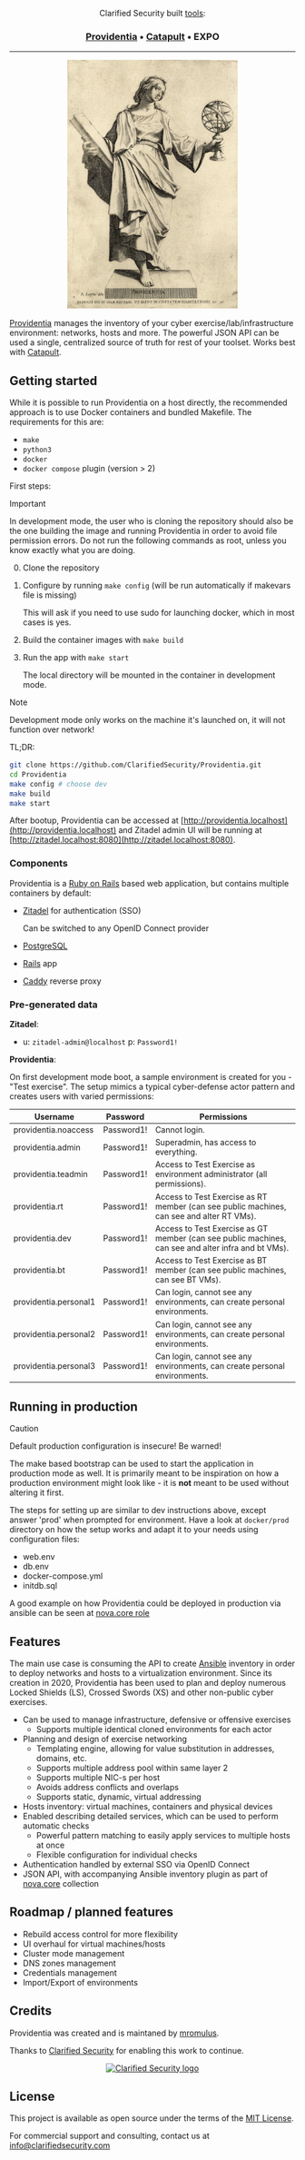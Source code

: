 <div align="center">
<p>Clarified Security built <a href="https://clarifiedsecurity.com/tools/">tools</a>:</p>
<h3>
  <a href="https://providentia.sh">Providentia</a> &bull;
  <a href="https://catapult.sh">Catapult</a> &bull;
  EXPO
</h3>

---

![Providentia image](/app/assets/images/providentia.jpg)

</div>

[Providentia](https://providentia.sh) manages the inventory of your cyber exercise/lab/infrastructure environment: networks, hosts and more. The powerful JSON API can be used a single, centralized source of truth for rest of your toolset. Works best with [Catapult](https://catapult.sh).

## Getting started

While it is possible to run Providentia on a host directly, the recommended approach is to use Docker containers and bundled Makefile. The requirements for this are:

- `make`
- `python3`
- `docker`
- `docker compose` plugin (version > 2)

First steps:

> [!IMPORTANT]
> In development mode, the user who is cloning the repository should also be the one building the image and running Providentia in order to avoid file permission errors. Do not run the following commands as root, unless you know exactly what you are doing.

0. Clone the repository
1. Configure by running `make config` (will be run automatically if makevars file is missing)

   This will ask if you need to use sudo for launching docker, which in most cases is yes.

2. Build the container images with `make build`
3. Run the app with `make start`

   The local directory will be mounted in the container in development mode.

> [!NOTE]
> Development mode only works on the machine it's launched on, it will not function over network!

TL;DR:

```sh
git clone https://github.com/ClarifiedSecurity/Providentia.git
cd Providentia
make config # choose dev
make build
make start
```

After bootup, Providentia can be accessed at [http://providentia.localhost](http://providentia.localhost) and Zitadel admin UI will be running at [http://zitadel.localhost:8080](http://zitadel.localhost:8080).

### Components

Providentia is a [Ruby on Rails](https://github.com/rails/rails) based web application, but contains multiple containers by default:

- [Zitadel](https://github.com/zitadel/zitadel) for authentication (SSO)

  Can be switched to any OpenID Connect provider

- [PostgreSQL](https://www.postgresql.org/)
- [Rails](https://github.com/rails/rails) app
- [Caddy](https://github.com/caddyserver/caddy) reverse proxy

### Pre-generated data

**Zitadel**:

- u: `zitadel-admin@localhost` p: `Password1!`

**Providentia**:

On first development mode boot, a sample environment is created for you - "Test exercise". The setup mimics a typical cyber-defense actor pattern and creates users with varied permissions:

| Username              | Password   | Permissions                                                                                         |
| --------------------- | ---------- | --------------------------------------------------------------------------------------------------- |
| providentia.noaccess  | Password1! | Cannot login.                                                                                       |
| providentia.admin     | Password1! | Superadmin, has access to everything.                                                               |
| providentia.teadmin   | Password1! | Access to Test Exercise as environment administrator (all permissions).                             |
| providentia.rt        | Password1! | Access to Test Exercise as RT member (can see public machines, can see and alter RT VMs).           |
| providentia.dev       | Password1! | Access to Test Exercise as GT member (can see public machines, can see and alter infra and bt VMs). |
| providentia.bt        | Password1! | Access to Test Exercise as BT member (can see public machines, can see BT VMs).                     |
| providentia.personal1 | Password1! | Can login, cannot see any environments, can create personal environments.                           |
| providentia.personal2 | Password1! | Can login, cannot see any environments, can create personal environments.                           |
| providentia.personal3 | Password1! | Can login, cannot see any environments, can create personal environments.                           |

## Running in production

> [!CAUTION]
> Default production configuration is insecure! Be warned!

The make based bootstrap can be used to start the application in production mode as well. It is primarily meant to be inspiration on how a production environment might look like - it is **not** meant to be used without altering it first.

The steps for setting up are similar to dev instructions above, except answer 'prod' when prompted for environment. Have a look at `docker/prod` directory on how the setup works and adapt it to your needs using configuration files:

- web.env
- db.env
- docker-compose.yml
- initdb.sql

A good example on how Providentia could be deployed in production via ansible can be seen at [nova.core role](https://github.com/novateams/nova.core/tree/main/nova/core/roles/providentia)

## Features

The main use case is consuming the API to create [Ansible](https://www.ansible.com/) inventory in order to deploy networks and hosts to a virtualization environment. Since its creation in 2020, Providentia has been used to plan and deploy numerous Locked Shields (LS), Crossed Swords (XS) and other non-public cyber exercises.

- Can be used to manage infrastructure, defensive or offensive exercises
  - Supports multiple identical cloned environments for each actor
- Planning and design of exercise networking
  - Templating engine, allowing for value substitution in addresses, domains, etc.
  - Supports multiple address pool within same layer 2
  - Supports multiple NIC-s per host
  - Avoids address conflicts and overlaps
  - Supports static, dynamic, virtual addressing
- Hosts inventory: virtual machines, containers and physical devices
- Enabled describing detailed services, which can be used to perform automatic checks
  - Powerful pattern matching to easily apply services to multiple hosts at once
  - Flexible configuration for individual checks
- Authentication handled by external SSO via OpenID Connect
- JSON API, with accompanying Ansible inventory plugin as part of [nova.core](https://github.com/novateams/nova.core) collection

## Roadmap / planned features

- Rebuild access control for more flexibility
- UI overhaul for virtual machines/hosts
- Cluster mode management
- DNS zones management
- Credentials management
- Import/Export of environments

## Credits

Providentia was created and is maintaned by [mromulus](https://github.com/mromulus).

Thanks to [Clarified Security](https://clarifiedsecurity.com) for enabling this work to continue.

<p align="center">
  <a href="https://clarifiedsecurity.com">
    <picture>
      <source media="(prefers-color-scheme: dark)" srcset="https://user-images.githubusercontent.com/393247/223430817-82d6422c-9fe0-4836-a401-6eb0f588dc7a.png">
      <source media="(prefers-color-scheme: light)" srcset="https://user-images.githubusercontent.com/393247/223430780-9072ba4b-8c7c-4d55-8f5a-a8107d7cce00.png">
      <img alt="Clarified Security logo" src="https://user-images.githubusercontent.com/393247/223430780-9072ba4b-8c7c-4d55-8f5a-a8107d7cce00.png">
    </picture>
  </a>
</p>

## License

This project is available as open source under the terms of the [MIT License](https://opensource.org/licenses/MIT).

For commercial support and consulting, contact us at [info@clarifiedsecurity.com](mailto:info@clarifiedsecurity.com)
